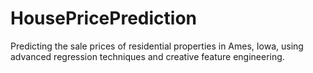 # HousePricePrediction
Predicting the sale prices of residential properties in Ames, Iowa, using advanced regression techniques and creative feature engineering.
